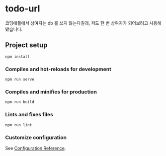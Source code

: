 # todo-url

코딩애플에서 상여자는 db 를 쓰지 않는다길래, 저도 한 번 상여자가 되어보려고 사용해봤습니다.

## Project setup

```
npm install
```

### Compiles and hot-reloads for development

```
npm run serve
```

### Compiles and minifies for production

```
npm run build
```

### Lints and fixes files

```
npm run lint
```

### Customize configuration

See [Configuration Reference](https://cli.vuejs.org/config/).
